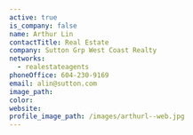 ```yaml
---
active: true
is_company: false
name: Arthur Lin
contactTitle: Real Estate
company: Sutton Grp West Coast Realty
networks:
  - realestateagents
phoneOffice: 604-230-9169
email: alin@sutton.com
image_path:
color:
website:
profile_image_path: /images/arthurl--web.jpg
---
```



